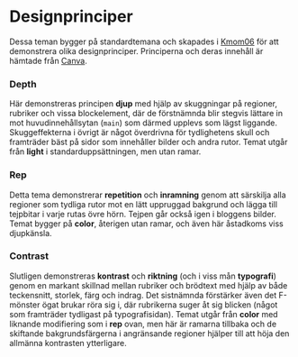 Designprinciper
===============

Dessa teman bygger på standard&shy;temana och skapades i [Kmom06](report/kmom06) för att demonstrera olika design&shy;principer. 
Principerna och deras innehåll är hämtade från [Canva](https://designschool.canva.com/design-elements-principles).


### Depth

Här demonstreras principen **djup** med hjälp av skuggningar på regioner, rubriker och vissa blockelement, där de förstnämnda blir stegvis lättare in mot huvudinnehållsytan (`main`) 
som därmed upplevs som lägst liggande. Skuggeffekterna i övrigt är något överdrivna för tydlighetens skull och framträder bäst på sidor som innehåller bilder och andra rutor. 
Temat utgår från **light** i standarduppsättningen, men utan ramar.


### Rep

Detta tema demonstrerar **repetition** och **inramning** genom att särskilja alla regioner som tydliga rutor mot en lätt uppruggad bakgrund och lägga till tejpbitar i varje rutas övre hörn. 
Tejpen går också igen i bloggens bilder. Temat bygger på **color**, återigen utan ramar, och även här åstadkoms viss djupkänsla.


### Contrast

Slutligen demonstreras **kontrast** och **riktning** (och i viss mån **typografi**) genom en markant skillnad mellan rubriker och brödtext med hjälp av både teckensnitt, storlek, färg och indrag. 
Det sistnämnda förstärker även det F-mönster ögat brukar röra sig i, där rubrikerna suger åt sig blicken (något som framträder tydligast på typografisidan). 
Temat utgår från **color** med liknande modifiering som i **rep** ovan, men här är ramarna tillbaka och de skiftande bakgrundsfärgerna i angränsande regioner hjälper till att höja den allmänna kontrasten ytterligare.
